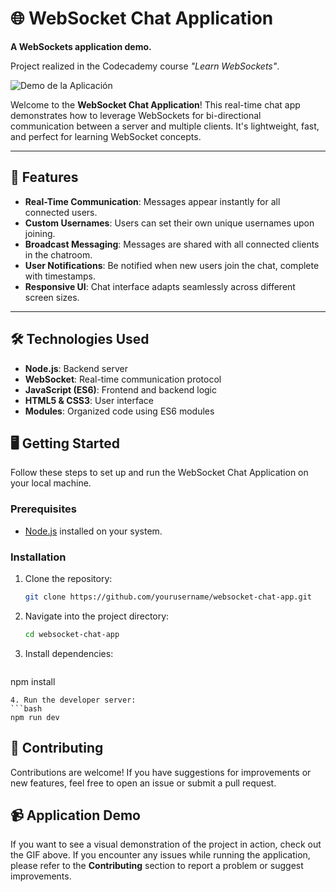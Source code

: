#  🌐 WebSocket Chat Application

**A WebSockets application demo.**  

Project realized in the Codecademy course *"Learn WebSockets"*.

![Demo de la Aplicación]()

Welcome to the **WebSocket Chat Application**! This real-time chat app demonstrates how to leverage WebSockets for bi-directional communication between a server and multiple clients. It's lightweight, fast, and perfect for learning WebSocket concepts.

---

## 🚀 Features

- **Real-Time Communication**: Messages appear instantly for all connected users.
- **Custom Usernames**: Users can set their own unique usernames upon joining.
- **Broadcast Messaging**: Messages are shared with all connected clients in the chatroom.
- **User Notifications**: Be notified when new users join the chat, complete with timestamps.
- **Responsive UI**: Chat interface adapts seamlessly across different screen sizes.

---

## 🛠️ Technologies Used

- **Node.js**: Backend server
- **WebSocket**: Real-time communication protocol
- **JavaScript (ES6)**: Frontend and backend logic
- **HTML5 & CSS3**: User interface
- **Modules**: Organized code using ES6 modules


## 🖥️ Getting Started

Follow these steps to set up and run the WebSocket Chat Application on your local machine.

### Prerequisites

- [Node.js](https://nodejs.org/) installed on your system.

### Installation

1. Clone the repository:
   ```bash
   git clone https://github.com/yourusername/websocket-chat-app.git
   ```

2. Navigate into the project directory:
   ```bash
   cd websocket-chat-app
   ```

3. Install dependencies:
   ```bash
  npm install
   ```
4. Run the developer server:
 ```bash
  npm run dev
   ```

##  🪪 Contributing

Contributions are welcome! If you have suggestions for improvements or new features, feel free to open an issue or submit a pull request.


## 📹 Application Demo

If you want to see a visual demonstration of the project in action, check out the GIF above. If you encounter any issues while running the application, please refer to the **Contributing** section to report a problem or suggest improvements. 




